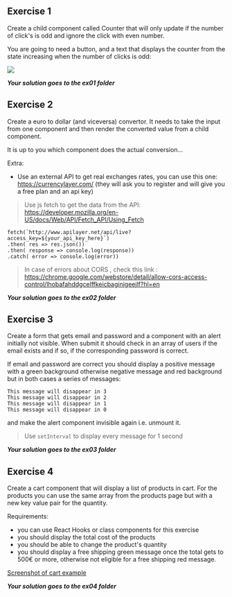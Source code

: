 ## Exercise 1 

Create a child component called Counter that will only update if the number of click's is odd and ignore the click with even number. 

You are going to need a button, and a text that displays the counter from the state increasing when the number of clicks is odd:

![](https://d2mxuefqeaa7sj.cloudfront.net/s_B129F1F5CCCDE7FA1BDACCD2F4F756ABC4E298094B0A789416A13B24C0A2AC85_1505311683294_image.png)

***Your solution goes to the ex01 folder***

## Exercise 2

Create a euro to dollar (and viceversa) convertor. It needs to take the input from one component and then render the converted value from a child component.

It is up to you which component does the actual conversion...

Extra:
- Use an external API to get real exchanges rates, you can use this one: https://currencylayer.com/
(they will ask you to register and will give you a free plan and an api key)

> Use js fetch to get the data from the API: https://developer.mozilla.org/en-US/docs/Web/API/Fetch_API/Using_Fetch

```
fetch(`http://www.apilayer.net/api/live?access_key=${your_api_key_here}`)
.then( res => res.json())
.then( response => console.log(response))
.catch( error => console.log(error))
```
> In case of errors about CORS , check this link : https://chrome.google.com/webstore/detail/allow-cors-access-control/lhobafahddgcelffkeicbaginigeejlf?hl=en

***Your solution goes to the ex02 folder***

## Exercise 3

Create a form that gets email and password and a component with an alert initially not visible. When submit it should check in an array of users if the email exists and if so, if the corresponding password is correct. 

If email and password are correct you should display a positive message with a green background otherwise negative message and red background but in both cases a series of messages:

    This message will disappear in 3
    This message will disappear in 2
    This message will disappear in 1
    This message will disappear in 0

and make the alert component invisible again i.e. unmount it.

> Use `setInterval` to display every message for 1 second


***Your solution goes to the ex03 folder***

## Exercise 4

Create a cart component that will display a list of products in cart. For the products you can use the same array from the products page but with a new key value pair for the quantity.

Requirements:

- you can use React Hooks or class components for this exercise
- you should display the total cost of the products
- you should be able to change the product's quantity
- you should display a free shipping green message once the total gets to 500€ or more, otherwise not eligible for a free shipping red message.

[Screenshot of cart example](https://barcelonacodeschool.com/files/pics/cur_files/reactB4E4.png)

***Your solution goes to the ex04 folder***




